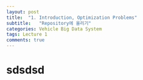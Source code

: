 ```yaml
---
layout: post
title:  "1. Introduction, Optimization Problems"
subtitle:   "Repository에 올리기"
categories: Vehicle Big Data System
tags: Lecture 1
comments: true
---
```




# sdsdsd